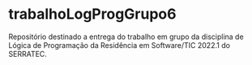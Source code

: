 # trabalhoLogProgGrupo6
Repositório destinado a entrega do trabalho em grupo da disciplina de Lógica de Programação da Residência em Software/TIC 2022.1 do SERRATEC.
